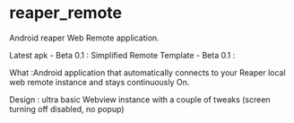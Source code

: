 # reaper_remote
Android reaper Web Remote application.

Latest apk - Beta 0.1 :
Simplified Remote Template - Beta 0.1 :

What :Android application that automatically connects to your Reaper local web remote instance and stays continuously On.

Design : ultra basic Webview instance with a couple of tweaks (screen turning off disabled, no popup)
